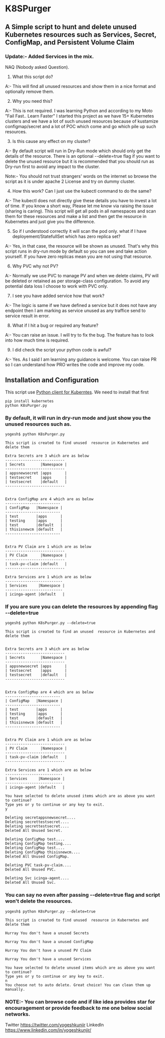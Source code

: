 <!--
Licensed to the Apache Software Foundation (ASF) under one
or more contributor license agreements.  See the NOTICE file
distributed with this work for additional information
regarding copyright ownership.  The ASF licenses this file
to you under the Apache License, Version 2.0 (the
"License"); you may not use this file except in compliance
with the License.  You may obtain a copy of the License at

  http://www.apache.org/licenses/LICENSE-2.0

Unless required by applicable law or agreed to in writing,
software distributed under the License is distributed on an
"AS IS" BASIS, WITHOUT WARRANTIES OR CONDITIONS OF ANY
KIND, either express or implied.  See the License for the
specific language governing permissions and limitations
under the License.
-->

# K8SPurger

## A Simple script to hunt and delete unused Kubernetes resources such as Services, Secret, ConfigMap, and Persistent Volume Claim

### Update:- Added Services in the mix.

NAQ (Nobody asked Question).

1) What this script do?

A:- This will find all unused resources and show them in a nice format and optionally remove them.

2) Why you need this?

A:- This is not required. I was learning Python and according to my Moto "Fail Fast.. Learn Faster" I started this project as we have 15+ Kubernetes clusters and we have a lot of such unused resources because of kustamize configmap/secret and a lot of POC which come and go which pile up such resources.

3) Is this cause any effect on my cluster?

A:- By default script will run in Dry-Run mode which should only get the details of the resource. There is an optional --delete=true flag if you want to delete the unused resource but it is recommended that you should run as Dry-run first to avoid any impact to the cluster. 

Note:- You should not trust strangers' words on the internet so browse the script as it is under apache 2 License and try on dummy cluster.

4) How this work? Can I just use the kubectl command to do the same?

A:- The kubectl does not directly give these details you have to invest a lot of time. If you know a short way, Please let me know via raising the issue (sharing is caring). This script will get all pods in all namespaces and scan them for these resources and make a list and then get the resource in Kubernetes and just give you the difference.

5) So if I understood correctly it will scan the pod only. what if I have deployement/StatefullSet which has zero replica set?

A:- Yes, in that case, the resource will be shown as unused. That's why this script runs in dry-run mode by default so you can see and take action yourself. If you have zero replicas mean you are not using that resource.

6) Why PVC why not PV?

A:- Normally we use PVC to manage PV and when we delete claims, PV will be deleted or retained as per storage-class configuration. To avoid any potential data loss I choose to work with PVC only.

7) I see you have added service how that work?

A:- The logic is same if we have defined a service but it does not have any endpoint then I am marking as service unused as any traffice send to service result in error.

8) What if I hit a bug or required any feature?

A:- You can raise an issue. I will try to fix the bug. The feature has to look into how much time is required.

9) I did check the script your python code is awful?

A:- Yes. As I said I am learning any guidance is welcome. You can raise PR so I can understand how PRO writes the code and improve my code.



## Installation and Configuration

This script use [Python client for Kuberntes](https://github.com/kubernetes-client/python). We need to install that first

```
pip install kubernetes
python K8sPurger.py
```

### By default, it will run in dry-run mode and just show you the unused resources such as.

```
yogesh$ python K8sPurger.py

This script is created to find unused  resource in Kubernetes and delete them

Extra Secrets are 3 which are as below
---------------------------
| Secrets       |Namespace |
---------------------------
| appsnewsecret |apps      |
| testsecret    |apps      |
| testsecret    |default   |
---------------------------
 

Extra ConfigMap are 4 which are as below
-------------------------
| ConfigMap   |Namespace |
-------------------------
| test        |apps      |
| testing     |apps      |
| test        |default   |
| thisisnewcm |default   |
-------------------------
 

Extra PV Claim are 1 which are as below
---------------------------
| PV Claim      |Namespace |
---------------------------
| task-pv-claim |default   |
---------------------------

Extra Services are 1 which are as below
--------------------------
| Services     |Namespace |
--------------------------
| icinga-agent |default   |
```
### If you are sure you can delete the resources by appending flag --delete=true

```
yogesh$ python K8sPurger.py --delete=true

This script is created to find an unused  resource in Kubernetes and delete them


Extra Secrets are 3 which are as below
---------------------------
| Secrets       |Namespace |
---------------------------
| appsnewsecret |apps      |
| testsecret    |apps      |
| testsecret    |default   |
---------------------------
 

Extra ConfigMap are 4 which are as below
-------------------------
| ConfigMap   |Namespace |
-------------------------
| test        |apps      |
| testing     |apps      |
| test        |default   |
| thisisnewcm |default   |
-------------------------
 

Extra PV Claim are 1 which are as below
---------------------------
| PV Claim      |Namespace |
---------------------------
| task-pv-claim |default   |
---------------------------

Extra Services are 1 which are as below
--------------------------
| Services     |Namespace |
--------------------------
| icinga-agent |default   |

You have selected to delete unused items which are as above you want to continue?
Type yes or y to continue or any key to exit.
y

Deleting secretappsnewsecret....
Deleting secrettestsecret....
Deleting secrettestsecret....
Deleted All Unused Secret.

Deleting ConfigMap test....
Deleting ConfigMap testing....
Deleting ConfigMap test....
Deleting ConfigMap thisisnewcm....
Deleted All Unused ConfigMap.

Deleting PVC task-pv-claim....
Deleted All Unused PVC.

Deleting Svc icinga-agent....
Deleted All Unused Svc.
```
###  You can say no even after passing --delete=true flag and script won't delete the resources.

```
yogesh$ python K8sPurger.py --delete=true

This script is created to find unused  resource in Kubernetes and delete them

Hurray You don't have a unused Secrets
 
Hurray You don't have a unused ConfigMap
 
Hurray You don't have a unused PV Claim

Hurray You don't have a unused Services

You have selected to delete unused items which are as above you want to continue?
Type yes or y to continue or any key to exit.
n
You choose not to auto delete. Great choice! You can clean them up manually.
```

### NOTE:- You can browse code and if like idea provides star for encouragement or provide feedback to me one below social networks.

Twitter https://twitter.com/yogeshkunjir LinkedIn https://www.linkedin.com/in/yogeshkunjir/
